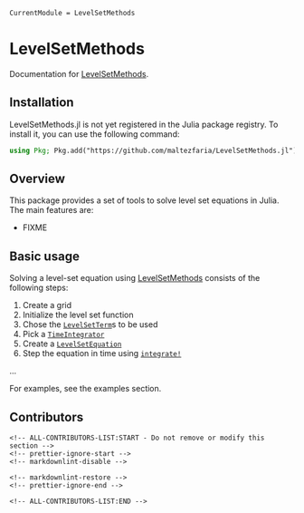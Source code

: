 ```@meta
CurrentModule = LevelSetMethods
```

# LevelSetMethods

Documentation for [LevelSetMethods](https://github.com/maltezfaria/LevelSetMethods.jl).

## Installation

LevelSetMethods.jl is not yet registered in the Julia package registry. To install it, you can use the following command:

```julia
using Pkg; Pkg.add("https://github.com/maltezfaria/LevelSetMethods.jl")
```

## Overview

This package provides a set of tools to solve level set equations in Julia. The main features are:

- FIXME

## Basic usage

Solving a level-set equation using [LevelSetMethods](https://github.com/maltezfaria/LevelSetMethods.jl) consists of the following steps:

1. Create a grid
2. Initialize the level set function
3. Chose the [`LevelSetTerm`](@ref)s to be used
4. Pick a [`TimeIntegrator`](@ref)
5. Create a [`LevelSetEquation`](@ref)
6. Step the equation in time using [`integrate!`](@ref)

...

For examples, see the examples section.

## Contributors

```@raw html
<!-- ALL-CONTRIBUTORS-LIST:START - Do not remove or modify this section -->
<!-- prettier-ignore-start -->
<!-- markdownlint-disable -->

<!-- markdownlint-restore -->
<!-- prettier-ignore-end -->

<!-- ALL-CONTRIBUTORS-LIST:END -->
```
